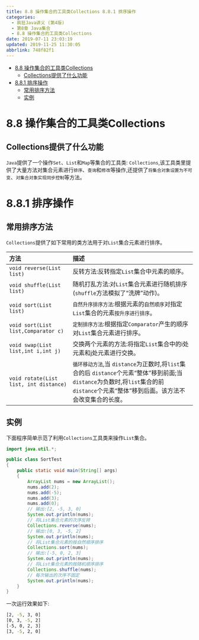 ```yaml
---
title: 8.8 操作集合的工具类Collections 8.8.1 排序操作
categories: 
  - 疯狂Java讲义 (第4版)
  - 第8章 Java集合
  - 8.8 操作集合的工具类Collections
date: 2019-07-11 23:03:19
updated: 2019-11-25 11:30:05
abbrlink: 748f82f1
---
```

<div id='my_toc'>

- [8.8 操作集合的工具类Collections](/JavaReadingNotes/748f82f1/#8-8-操作集合的工具类Collections)
    - [Collections提供了什么功能](/JavaReadingNotes/748f82f1/#Collections提供了什么功能)
- [8.8.1 排序操作](/JavaReadingNotes/748f82f1/#8-8-1-排序操作)
    - [常用排序方法](/JavaReadingNotes/748f82f1/#常用排序方法)
    - [实例](/JavaReadingNotes/748f82f1/#实例)

</div>
<!--more-->
<script>if (navigator.platform.toLowerCase() == 'win32'){document.getElementById('my_toc').style.display = 'none';}</script>

<!--end-->
# 8.8 操作集合的工具类Collections #
## Collections提供了什么功能 ##
`Java`提供了一个操作`Set`、`List`和`Map`等集合的工具类: `Collections`,该工具类里提供了大量方法对集合元素进行`排序`、`查询`和`修改`等操作,还提供了`将集合对象设置为不可变`、`对集合对象实现同步控制`等方法。
# 8.8.1 排序操作 #
## 常用排序方法 ##
`Collections`提供了如下常用的类方法用于对`List`集合元素进行排序。

|方法|描述|
|:---|:---|
|`void reverse(List list)`|反转方法:反转指定`List`集合中元素的顺序。|
|`void shuffle(List list)`|随机打乱方法:对`List`集合元素进行随机排序(`shuffle`方法模拟了“洗牌”动作)。|
|`void sort(List list)`|`自然升序排序方法`:根据元素的`自然顺序`对指定`List`集合的元素`按升序进行排序`。|
|`void sort(List list,Comparator c)`|`定制排序方法`:根据指定`Comparator`产生的顺序对`List`集合元素进行排序。|
|`void swap(List list,int i,int j)`|交换两个元素的方法:将指定`List`集合中的i处元素和j处元素进行交换。|
|`void rotate(List list, int distance)`|`循环移动方法`,当 `distance`为正数时,将`list`集合的后 `distance`个元素“整体”移到前面;当 `distance`为负数时,将`list`集合的前 `distance`个元素“整体”移到后面。该方法不会改变集合的长度。|

## 实例 ##
下面程序简单示范了利用`Collections`工具类来操作`List`集合。
```java
import java.util.*;

public class SortTest
{
    public static void main(String[] args)
    {
        ArrayList nums = new ArrayList();
        nums.add(2);
        nums.add(-5);
        nums.add(3);
        nums.add(0);
        // 输出:[2, -5, 3, 0]
        System.out.println(nums); 
        // 将List集合元素的次序反转
        Collections.reverse(nums); 
        // 输出:[0, 3, -5, 2]
        System.out.println(nums); 
        // 将List集合元素的按自然顺序排序
        Collections.sort(nums); 
        // 输出:[-5, 0, 2, 3]
        System.out.println(nums); 
        // 将List集合元素的按随机顺序排序
        Collections.shuffle(nums); 
        // 每次输出的次序不固定
        System.out.println(nums); 
    }
}
```
一次运行效果如下:
```cmd
[2, -5, 3, 0]
[0, 3, -5, 2]
[-5, 0, 2, 3]
[3, -5, 2, 0]
```
